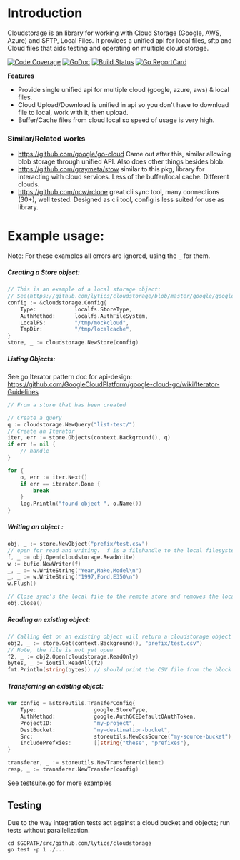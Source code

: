 # Introduction
Cloudstorage is an library for working with Cloud Storage (Google, AWS, Azure) and SFTP, Local Files.
It provides a unified api for local files, sftp and Cloud files that aids testing and operating on multiple cloud storage.

[![Code Coverage](https://codecov.io/gh/lytics/cloudstorage/branch/master/graph/badge.svg)](https://codecov.io/gh/lytics/cloudstorage)
[![GoDoc](https://godoc.org/github.com/lytics/cloudstorage?status.svg)](http://godoc.org/github.com/lytics/cloudstorage)
[![Build Status](https://travis-ci.org/lytics/cloudstorage.svg?branch=master)](https://travis-ci.org/lytics/cloudstorage)
[![Go ReportCard](https://goreportcard.com/badge/lytics/cloudstorage)](https://goreportcard.com/report/lytics/cloudstorage)

**Features**
* Provide single unified api for multiple cloud (google, azure, aws) & local files.
* Cloud Upload/Download is unified in api so you don't have to download file to local, work with it, then upload.
* Buffer/Cache files from cloud local so speed of usage is very high.


### Similar/Related works
* https://github.com/google/go-cloud Came out after this, similar allowing blob storage through unified API.  Also does other things besides blob.
* https://github.com/graymeta/stow similar to this pkg, library for interacting with cloud services.  Less of the buffer/local cache.  Different clouds.
* https://github.com/ncw/rclone great cli sync tool, many connections (30+), well tested.  Designed as cli tool, config is less suited for use as library.


# Example usage:
Note: For these examples all errors are ignored, using the `_` for them.

##### Creating a Store object:
```go
// This is an example of a local storage object:  
// See(https://github.com/lytics/cloudstorage/blob/master/google/google_test.go) for a GCS example:
config := &cloudstorage.Config{
	Type:            localfs.StoreType,
	AuthMethod:      localfs.AuthFileSystem,
	LocalFS:         "/tmp/mockcloud",
	TmpDir:          "/tmp/localcache",
}
store, _ := cloudstorage.NewStore(config)
```

##### Listing Objects:

See go Iterator pattern doc for api-design:
https://github.com/GoogleCloudPlatform/google-cloud-go/wiki/Iterator-Guidelines
```go
// From a store that has been created

// Create a query
q := cloudstorage.NewQuery("list-test/")
// Create an Iterator
iter, err := store.Objects(context.Background(), q)
if err != nil {
	// handle
}

for {
	o, err := iter.Next()
	if err == iterator.Done {
		break
	}
	log.Println("found object ", o.Name())
}
```

##### Writing an object :
```go
obj, _ := store.NewObject("prefix/test.csv")
// open for read and writing.  f is a filehandle to the local filesystem.
f, _ := obj.Open(cloudstorage.ReadWrite) 
w := bufio.NewWriter(f)
_, _ := w.WriteString("Year,Make,Model\n")
_, _ := w.WriteString("1997,Ford,E350\n")
w.Flush()

// Close sync's the local file to the remote store and removes the local tmp file.
obj.Close()
```


##### Reading an existing object:
```go
// Calling Get on an existing object will return a cloudstorage object or the cloudstorage.ErrObjectNotFound error.
obj2, _ := store.Get(context.Background(), "prefix/test.csv")
// Note, the file is not yet open
f2, _ := obj2.Open(cloudstorage.ReadOnly)
bytes, _ := ioutil.ReadAll(f2)
fmt.Println(string(bytes)) // should print the CSV file from the block above...
```

##### Transferring an existing object:
```go
var config = &storeutils.TransferConfig{
	Type:                  google.StoreType,
	AuthMethod:            google.AuthGCEDefaultOAuthToken,
	ProjectID:             "my-project",
	DestBucket:            "my-destination-bucket",
	Src:                   storeutils.NewGcsSource("my-source-bucket"),
	IncludePrefxies:       []string{"these", "prefixes"},
}

transferer, _ := storeutils.NewTransferer(client)
resp, _ := transferer.NewTransfer(config)

```

See [testsuite.go](https://github.com/lytics/cloudstorage/blob/master/testutils/testutils.go) for more examples

## Testing

Due to the way integration tests act against a cloud bucket and objects; run tests without parallelization. 

```
cd $GOPATH/src/github.com/lytics/cloudstorage
go test -p 1 ./...
```

